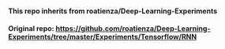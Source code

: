 #### This repo inherits from roatienza/Deep-Learning-Experiments 
#### Original repo: https://github.com/roatienza/Deep-Learning-Experiments/tree/master/Experiments/Tensorflow/RNN
